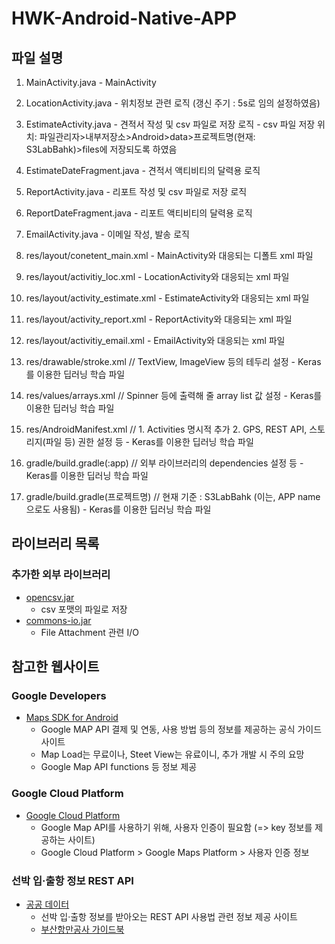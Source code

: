 # HWK-Android-Native-APP

## 파일 설명
  1. MainActivity.java
 	- MainActivity

  2. LocationActivity.java
 	- 위치정보 관련 로직 (갱신 주기 : 5s로 임의 설정하였음)

  3. EstimateActivity.java
 	- 견적서 작성 및 csv 파일로 저장 로직
 	- csv 파일 저장 위치: 파일관리자>내부저장소>Android>data>프로젝트명(현재: S3LabBahk)>files에 저장되도록 하였음

  4. EstimateDateFragment.java
 	- 견적서 액티비티의 달력용 로직

  5. ReportActivity.java
 	- 리포트 작성 및 csv 파일로 저장 로직

  6. ReportDateFragment.java
 	- 리포트 액티비티의 달력용 로직

  7. EmailActivity.java
 	- 이메일 작성, 발송 로직

  8. res/layout/conetent_main.xml
 	- MainActivity와 대응되는 디폴트 xml 파일

  9. res/layout/activitiy_loc.xml
 	- LocationActivity와 대응되는 xml 파일

 10. res/layout/activity_estimate.xml
 	- EstimateActivity와 대응되는 xml 파일

 11. res/layout/activity_report.xml
 	- ReportActivity와 대응되는 xml 파일

 12. res/layout/activitiy_email.xml
 	- EmailActivity와 대응되는 xml 파일

 13. res/drawable/stroke.xml         // TextView, ImageView 등의 테두리 설정
 	- Keras를 이용한 딥러닝 학습 파일

 14. res/values/arrays.xml             // Spinner 등에 출력해 줄 array list 값 설정
 	- Keras를 이용한 딥러닝 학습 파일

 15. res/AndroidManifest.xml         // 1. Activities 명시적 추가 2. GPS, REST API, 스토리지(파일 등) 권한 설정 등
 	- Keras를 이용한 딥러닝 학습 파일

 16. gradle/build.gradle(:app)         // 외부 라이브러리의 dependencies 설정 등
 	- Keras를 이용한 딥러닝 학습 파일

 17. gradle/build.gradle(프로젝트명) // 현재 기준 : S3LabBahk (이는, APP name으로도 사용됨)
 	- Keras를 이용한 딥러닝 학습 파일

## 라이브러리 목록

### 추가한 외부 라이브러리
- [opencsv.jar](https://imagemagick.org/)
 	- csv 포맷의 파일로 저장
- [commons-io.jar](https://github.com/jankovicsandras/imagetracerjava)
 	- File Attachment 관련 I/O

## 참고한 웹사이트

### Google Developers
- [Maps SDK for Android](https://developers.google.com/maps/documentation/android-sdk/usage-and-billing?hl=ko)
 	- Google MAP API 결제 및 연동, 사용 방법 등의 정보를 제공하는 공식 가이드 사이트
 	- Map Load는 무료이나, Steet View는 유료이니, 추가 개발 시 주의 요망
 	- Google Map API functions 등 정보 제공

### Google Cloud Platform
- [Google Cloud Platform](https://console.cloud.google.com/billing)
 	- Google Map API를 사용하기 위해, 사용자 인증이 필요함 (=> key 정보를 제공하는 사이트)
 	- Google Cloud Platform > Google Maps Platform > 사용자 인증 정보

### 선박 입‧출항 정보 REST API
- [공공 데이터](https://data.go.kr/tcs/dss/selectApiDataDetailView.do?publicDataPk=15000990)
 	- 선박 입‧출항 정보를 받아오는 REST API 사용법 관련 정보 제공 사이트
 	- [부산항만공사 가이드북](https://www.chainportal.co.kr/template/OpenAPIGuide.pdf)